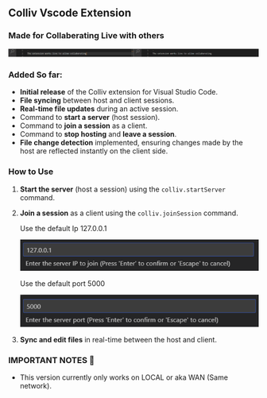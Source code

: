 ## Colliv Vscode Extension

### Made for Collaberating Live with others

  ![Colliv Demo](https://raw.githubusercontent.com/Samuel12209/Colliv-Extension/refs/heads/main/Assets/demo_pic.png)
### Added So far:

- **Initial release** of the Colliv extension for Visual Studio Code.
- **File syncing** between host and client sessions.
- **Real-time file updates** during an active session.
- Command to **start a server** (host session).
- Command to **join a session** as a client.
- Command to **stop hosting** and **leave a session**.
- **File change detection** implemented, ensuring changes made by the host are reflected instantly on the client side.

### How to Use
1. **Start the server** (host a session) using the `colliv.startServer` command.
2. **Join a session** as a client using the `colliv.joinSession` command.
   
   Use the default Ip 127.0.0.1

   ![Default IP Demo](https://raw.githubusercontent.com/Samuel12209/Colliv-Extension/refs/heads/main/Assets/default_ip_demo.png)

   Use the default port 5000

   ![Default Port Demo](https://raw.githubusercontent.com/Samuel12209/Colliv-Extension/refs/heads/main/Assets/default_port_demo.png)


4. **Sync and edit files** in real-time between the host and client.



### IMPORTANT NOTES 📢
- This version currently only works on LOCAL or aka WAN (Same network). 